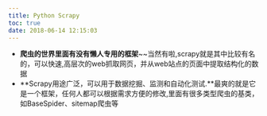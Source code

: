```yaml
---
title: Python Scrapy
toc: true
date: 2018-06-14 12:15:03
---
```



- **爬虫的世界里面有没有懒人专用的框架**~~当然有啦,scrapy就是其中比较有名的，可以快速,高层次的web抓取网页，并从web站点的页面中提取结构化的数据
- **Scrapy用途广泛，可以用于数据挖掘、监测和自动化测试.**最爽的就是它是一个框架，任何人都可以根据需求方便的修改,里面有很多类型爬虫的基类，如BaseSpider、sitemap爬虫等
